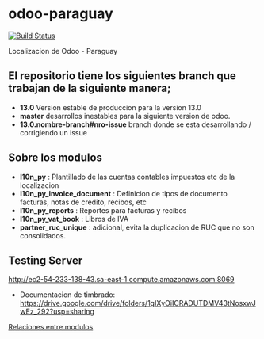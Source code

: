 # odoo-paraguay

[![Build Status](https://travis-ci.com/jobiols/odoo-paraguay.svg?token=77F3WzCbdXWpLDSsuTxX&branch=13.0)](https://travis-ci.com/jobiols/odoo-paraguay)

Localizacion de Odoo - Paraguay

## El repositorio tiene los siguientes branch que trabajan de la siguiente manera;

- **13.0** Version estable de produccion para la version 13.0
- **master** desarrollos inestables para la siguiente version de odoo.
- **13.0.nombre-branch#nro-issue** branch donde se esta desarrollando / corrigiendo un issue

## Sobre los modulos

- **l10n_py** : Plantillado de las cuentas contables impuestos etc de la localizacion
- **l10n_py_invoice_document** : Definicion de tipos de documento facturas, notas de credito, recibos, etc
- **l10n_py_reports** : Reportes para facturas y recibos
- **l10n_py_vat_book** : Libros de IVA
- **partner_ruc_unique** : adicional, evita la duplicacion de RUC que no son consolidados.

## Testing Server

http://ec2-54-233-138-43.sa-east-1.compute.amazonaws.com:8069

- Documentacion de timbrado:
https://drive.google.com/drive/folders/1gIXyOiICRADUTDMV43tNosxwJwEz_292?usp=sharing



[Relaciones entre modulos](https://raw.githubusercontent.com/jobiols/odoo-paraguay/13.0/doc/global.puml?token=ACBBQVEIMOK5C6YORMZGPNS6MQ3EM)

